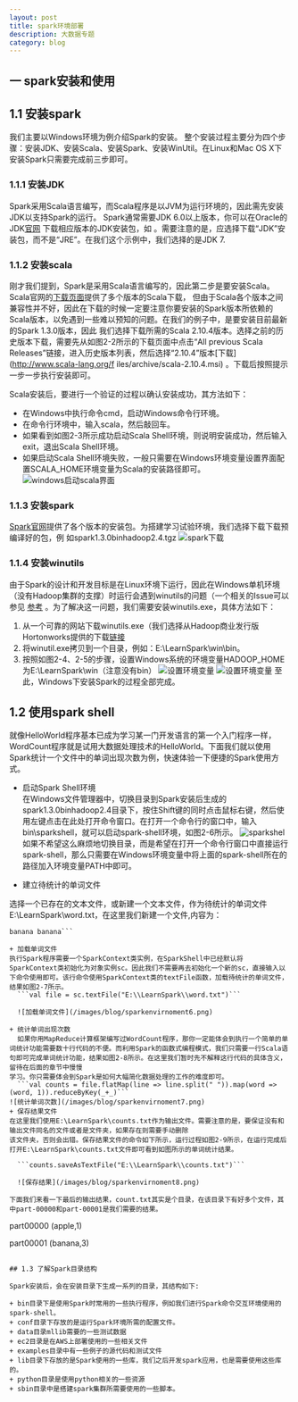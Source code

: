 ```yaml
---
layout: post
title: spark环境部署
description: 大数据专题
category: blog
---
```

    
    
## 一 spark安装和使用    

##  1.1 安装spark
  我们主要以Windows环境为例介绍Spark的安装。
  整个安装过程主要分为四个步骤：安装JDK、安装Scala、安装Spark、安装WinUtil。在Linux和Mac OS X下
  安装Spark只需要完成前三步即可。
  
### 1.1.1 安装JDK
Spark采用Scala语言编写，而Scala程序是以JVM为运行环境的，因此需先安装JDK以支持Spark的运行。
Spark通常需要JDK 6.0以上版本，你可以在Oracle的JDK[官网](http://www.oracle.com/technetwork/java/javase/downloads/index.html) 下载相应版本的JDK安装包，如
。需要注意的是，应选择下载“JDK”安装包，而不是“JRE”。在我们这个示例中，我们选择的是JDK 7.
    
    
### 1.1.2 安装scala    
刚才我们提到，Spark是采用Scala语言编写的，因此第二步是要安装Scala。Scala官网的[下载页面](http://www.scala-lang.org/download/)提供了多个版本的Scala下载，
但由于Scala各个版本之间兼容性并不好，因此在下载的时候一定要注意你要安装的Spark版本所依赖的Scala版本，以免遇到一些难以预知的问题。在我们的例子中，是要安装目前最新的Spark 1.3.0版本，因此
我们选择下载所需的Scala 2.10.4版本。选择之前的历史版本下载，需要先从如图2-2所示的下载页面中点击“All previous Scala Releases”链接，进入历史版本列表，然后选择“2.10.4”版本[下载](http://www.scala-lang.org/f iles/archive/scala-2.10.4.msi)
。下载后按照提示一步一步执行安装即可。
       
  Scala安装后，要进行一个验证的过程以确认安装成功，其方法如下：          
      
  + 在Windows中执行命令cmd，启动Windows命令行环境。        
  + 在命令行环境中，输入scala，然后敲回车。        
  + 如果看到如图2-3所示成功启动Scala Shell环境，则说明安装成功，然后输入exit，退出Scala Shell环境。    
  + 如果启动Scala Shell环境失败，一般只需要在Windows环境变量设置界面配置SCALA_HOME环境变量为Scala的安装路径即可。
  ![windows启动scala界面](/images/blog/sparkenvirnoment1.png)    
  
### 1.1.3 安装spark    
 [Spark官网](http://spark.apache.org/downloads.html)提供了各个版本的安装包。为搭建学习试验环境，我们选择下载下载预编译好的包，例
如spark1.3.0binhadoop2.4.tgz
 ![spark下载](/images/blog/sparkenvirnoment2.png)    
 
### 1.1.4 安装winutils    

由于Spark的设计和开发目标是在Linux环境下运行，因此在Windows单机环境（没有Hadoop集群的支撑）时运行会遇到winutils的问题（一个相关的Issue可以参见
[参考](https://issues.apache.org/jira/browse/SPARK-2356) 。为了解决这一问题，我们需要安装winutils.exe，具体方法如下：    
1. 从一个可靠的网站下载winutils.exe（我们选择从Hadoop商业发行版Hortonworks提供的下载[链接](http://public-repo-1.hortonworks.com/hdp-win-alpha/winutils.exe)
2. 将winutil.exe拷贝到一个目录，例如：E:\LearnSpark\win\bin。
3. 按照如图2-4、2-5的步骤，设置Windows系统的环境变量HADOOP_HOME为E:\LearnSpark\win（注意没有bin）
![设置环境变量](/images/blog/sparkenvirnoment3.png)
![设置环境变量](/images/blog/sparkenvirnoment4.png)
至此，Windows下安装Spark的过程全部完成。

## 1.2 使用spark shell    
  就像HelloWorld程序基本已成为学习某一门开发语言的第一个入门程序一样，WordCount程序就是试用大数据处理技术的HelloWorld。下面我们就以使用Spark统计一个文件中的单词出现次数为例，快速体验一下便捷的Spark使用方式。
+ 启动Spark Shell环境    
在Windows文件管理器中，切换目录到Spark安装后生成的spark1.3.0binhadoop2.4目录下，按住Shift键的同时点击鼠标右键，然后使用左键点击在此处打开命令窗口。在打开一个命令行的窗口中，输入bin\sparkshell，就可以启动spark-shell环境，如图2-6所示。
![sparkshel](/images/blog/sparkenvirnoment5.png)
如果不希望这么麻烦地切换目录，而是希望在打开一个命令行窗口中直接运行spark-shell，那么只需要在Windows环境变量中将上面的spark-shell所在的路径加入环境变量PATH中即可。

+ 建立待统计的单词文件    

选择一个已存在的文本文件，或新建一个文本文件，作为待统计的单词文件E:\LearnSpark\word.txt，在这里我们新建一个文件,内容为：    

```apple banana
banana banana```     

+ 加载单词文件    
执行Spark程序需要一个SparkContext类实例，在SparkShell中已经默认将SparkContext类初始化为对象实例sc。因此我们不需要再去初始化一个新的sc，直接输入以下命令使用即可。该行命令使用SparkContext类的textFile函数，加载待统计的单词文件，结果如图2-7所示。    
  ```val file = sc.textFile("E:\\LearnSpark\\word.txt")```    

  ![加载单词文件](/images/blog/sparkenvirnoment6.png)     

+ 统计单词出现次数    
  如果你用MapReduce计算框架编写过WordCount程序，那你一定能体会到执行一个简单的单词统计功能需要数十行代码的不便。而利用Spark的函数式编程模式，我们只需要一行Scala语句即可完成单词统计功能，结果如图2-8所示。在这里我们暂时先不解释这行代码的具体含义，留待在后面的章节中慢慢
学习。你只需要体会到Spark是如何大幅简化数据处理的工作的难度即可。    
  ```val counts = file.flatMap(line => line.split(" ")).map(word => (word, 1)).reduceByKey(_+_)```    
![统计单词次数](/images/blog/sparkenvirnoment7.png)     
+ 保存结果文件    
在这里我们使用E:\LearnSpark\counts.txt作为输出文件。需要注意的是，要保证没有和输出文件同名的文件或者是文件夹，如果存在则需要手动删除
该文件夹，否则会出错。保存结果文件的命令如下所示，运行过程如图2-9所示，在运行完成后打开E:\LearnSpark\counts.txt文件即可看到如图所示的单词统计结果。    

  ```counts.saveAsTextFile("E:\\LearnSpark\\counts.txt")```    
  
  ![保存结果](/images/blog/sparkenvirnoment8.png)    
  
下面我们来看一下最后的输出结果，count.txt其实是个目录，在该目录下有好多个文件，其中part-00000和part-00001是我们需要的结果。       

```
part00000
(apple,1)

part00001
(banana,3)
```    

## 1.3 了解Spark目录结构    

Spark安装后，会在安装目录下生成一系列的目录，其结构如下:    

+ bin目录下是使用Spark时常用的一些执行程序，例如我们进行Spark命令交互环境使用的spark-shell。    
+ conf目录下存放的是运行Spark环境所需的配置文件。    
+ data目录mllib需要的一些测试数据    
+ ec2目录是在AWS上部署使用的一些相关文件    
+ examples目录中有一些例子的源代码和测试文件    
+ lib目录下存放的是Spark使用的一些库，我们之后开发spark应用，也是需要使用这些库的。    
+ python目录是使用python相关的一些资源    
+ sbin目录中是搭建spark集群所需要使用的一些脚本。


 

